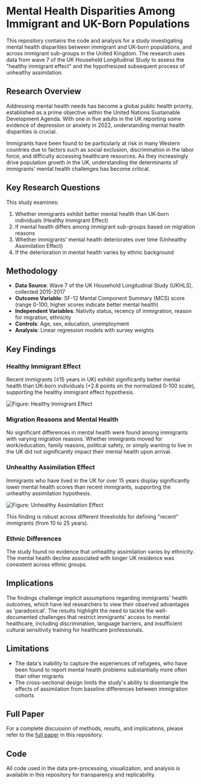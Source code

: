 # Mental Health Disparities Among Immigrant and UK-Born Populations

This repository contains the code and analysis for a study investigating mental health disparities between immigrant and UK-born populations, and across immigrant sub-groups in the United Kingdom. The research uses data from wave 7 of the UK Household Longitudinal Study to assess the "healthy immigrant effect" and the hypothesized subsequent process of unhealthy assimilation.

## Research Overview

Addressing mental health needs has become a global public health priority, established as a prime objective within the United Nations Sustainable Development Agenda. With one in five adults in the UK reporting some evidence of depression or anxiety in 2022, understanding mental health disparities is crucial.

Immigrants have been found to be particularly at risk in many Western countries due to factors such as social exclusion, discrimination in the labor force, and difficulty accessing healthcare resources. As they increasingly drive population growth in the UK, understanding the determinants of immigrants' mental health challenges has become critical.

## Key Research Questions

This study examines:
1. Whether immigrants exhibit better mental health than UK-born individuals (Healthy Immigrant Effect)
2. If mental health differs among immigrant sub-groups based on migration reasons
3. Whether immigrants' mental health deteriorates over time (Unhealthy Assimilation Effect)
4. If the deterioration in mental health varies by ethnic background

## Methodology

- **Data Source**: Wave 7 of the UK Household Longitudinal Study (UKHLS), collected 2015-2017
- **Outcome Variable**: SF-12 Mental Component Summary (MCS) score (range 0-100, higher scores indicate better mental health)
- **Independent Variables**: Nativity status, recency of immigration, reason for migration, ethnicity
- **Controls**: Age, sex, education, unemployment
- **Analysis**: Linear regression models with survey weights

## Key Findings

### Healthy Immigrant Effect

Recent immigrants (≤15 years in UK) exhibit significantly better mental health than UK-born individuals (+2.8 points on the normalized 0-100 scale), supporting the healthy immigrant effect hypothesis.

![Figure: Healthy Immigrant Effect](./figures/healthy_immigrant_effect.png)

### Migration Reasons and Mental Health

No significant differences in mental health were found among immigrants with varying migration reasons. Whether immigrants moved for work/education, family reasons, political safety, or simply wanting to live in the UK did not significantly impact their mental health upon arrival.

### Unhealthy Assimilation Effect

Immigrants who have lived in the UK for over 15 years display significantly lower mental health scores than recent immigrants, supporting the unhealthy assimilation hypothesis.

![Figure: Unhealthy Assimilation Effect](./figures/unhealthy_assimilation.png)

This finding is robust across different thresholds for defining "recent" immigrants (from 10 to 25 years).

### Ethnic Differences

The study found no evidence that unhealthy assimilation varies by ethnicity. The mental health decline associated with longer UK residence was consistent across ethnic groups.

## Implications

The findings challenge implicit assumptions regarding immigrants' health outcomes, which have led researchers to view their observed advantages as 'paradoxical'. The results highlight the need to tackle the well-documented challenges that restrict immigrants' access to mental healthcare, including discrimination, language barriers, and insufficient cultural sensitivity training for healthcare professionals.

## Limitations

- The data's inability to capture the experiences of refugees, who have been found to report mental health problems substantially more often than other migrants
- The cross-sectional design limits the study's ability to disentangle the effects of assimilation from baseline differences between immigration cohorts

## Full Paper

For a complete discussion of methods, results, and implications, please refer to the [full paper](./Unpacking_mental_health_disparities.pdf) in this repository.

## Code

All code used in the data pre-processing, visualization, and analysis is available in this repository for transparency and replicability.
